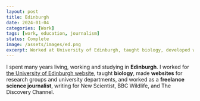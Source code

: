 ```yaml
---
layout: post
title: Edinburgh
date: 2024-01-04
categories: [Work]
tags: [work, education, journalism]
status: Complete
image: /assets/images/ed.png
excerpt: Worked at University of Edinburgh, taught biology, developed websites, and wrote as a freelance science journalist for major publications.
---
```


I spent many years living, working and studying in **Edinburgh**. I worked for [the University of Edinburgh website](https://www.ed.ac.uk), taught **biology**, made **websites** for research groups and university departments, and worked as a **freelance science journalist**, writing for New Scientist, BBC Wildlife, and The Discovery Channel. 